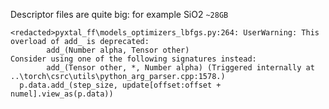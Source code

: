 Descriptor files are quite big: for example SiO2 `~28GB`


```text
<redacted>pyxtal_ff\models_optimizers_lbfgs.py:264: UserWarning: This overload of add_ is deprecated:
        add_(Number alpha, Tensor other)
Consider using one of the following signatures instead:
        add_(Tensor other, *, Number alpha) (Triggered internally at ..\torch\csrc\utils\python_arg_parser.cpp:1578.)
  p.data.add_(step_size, update[offset:offset + numel].view_as(p.data))
```

